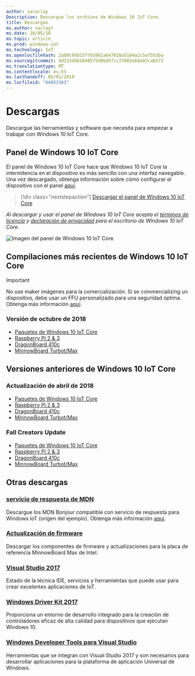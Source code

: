```yaml
---
author: saraclay
Description: Descargue los archivos de Windows 10 IoT Core.
title: Descargas
ms.author: saclayt
ms.date: 10/05/18
ms.topic: article
ms.prod: windows-iot
ms.technology: IoT
ms.openlocfilehash: 2a89c9dd15f793861a647028a5184a2c5a7553ba
ms.sourcegitcommit: 9d2134b61848575d0bd5fcc23403ebda92ca6573
ms.translationtype: MT
ms.contentlocale: es-ES
ms.lasthandoff: 05/01/2019
ms.locfileid: "64953363"
---
```

# <a name="downloads"></a>Descargas
Descargue las herramientas y software que necesita para empezar a trabajar con Windows 10 IoT Core.

## <a name="windows-10-iot-core-dashboard"></a>Panel de Windows 10 IoT Core

El panel de Windows 10 IoT Core hace que Windows 10 IoT Core la intermitencia en el dispositivo es más sencillo con una interfaz navegable. Una vez descargado, obtenga información sobre cómo configurar el dispositivo con el panel [aquí](https://docs.microsoft.com/en-gb/windows/iot-core/tutorials/quickstarter/devicesetup#using-the-iot-dashboard-raspberry-pi-minnowboard-nxp).

> [!div class="nextstepaction"]
> [Descargar el panel de Windows 10 IoT Core](http://go.microsoft.com/fwlink/?LinkID=708576)

_Al descargar y usar el panel de Windows 10 IoT Core acepta el [términos de licencia](http://go.microsoft.com/fwlink/?LinkID=703960&clcid=0x4809) y [declaración de privacidad](http://go.microsoft.com/fwlink/?LinkId=521839) para el escritorio de Windows 10 IoT Core._

![Imagen del panel de Windows 10 IoT Core](media/IoTDashboard/DASHBOARD-800x450.jpg)

## <a name="latest-windows-10-iot-core-builds"></a>Compilaciones más recientes de Windows 10 IoT Core

> [!IMPORTANT]
> No use maker imágenes para la comercialización. Si se commercializing un dispositivo, debe usar un FFU personalizado para una seguridad óptima. Obtenga más información [aquí](https://docs.microsoft.com/en-us/windows-hardware/manufacture/iot/iot-core-manufacturing-guide).


### <a name="october-2018-release"></a>Versión de octubre de 2018

* [Paquetes de Windows 10 IoT Core](https://www.microsoft.com/en-us/software-download/windows10IoTCore#!)
* [Raspberry Pi 2 & 3](https://go.microsoft.com/fwlink/?LinkId=846058)
* [DragonBoard 410c](https://go.microsoft.com/fwlink/?LinkId=846059)
* [MinnowBoard Turbot/Max](https://go.microsoft.com/fwlink/?linkid=846057)


## <a name="previous-windows-10-iot-core-releases"></a>Versiones anteriores de Windows 10 IoT Core

### <a name="april-2018-update"></a>Actualización de abril de 2018

* [Paquetes de Windows 10 IoT Core](https://software-download.microsoft.com/download/pr/17134.1.180410-1804.rs4_release_amd64fre_IOTCORE_PACKAGES.iso)
* [Raspberry Pi 2 & 3](https://software-download.microsoft.com/download/pr/17134.1.180410-1804.rs4_release_amd64fre_IOTCORE_RPi.iso)
* [DragonBoard 410c](https://software-download.microsoft.com/download/pr/17134.1.180410-1804.rs4_release_amd64fre_IOTCORE_QCDB410C.iso)
* [MinnowBoard Turbot/Max](https://software-download.microsoft.com/download/pr/17134.1.180410-1804.rs4_release_amd64fre_IOTCORE_MBM.iso)


### <a name="fall-creators-update"></a>Fall Creators Update

* [Paquetes de Windows 10 IoT Core](https://software-download.microsoft.com/download/pr/16299.15.170928-1534.rs3_release_amd64fre_IOTCORE_PACKAGES.iso)
* [Raspberry Pi 2 & 3](http://download.microsoft.com/download/9/6/2/9629C69B-02B8-4A82-A4C8-860D6E880C66/16299.15.170928-1534.rs3_release_amd64fre_IOTCORE_RPi.iso)
* [DragonBoard 410c](http://download.microsoft.com/download/1/0/C/10CAECC2-3B60-45BF-BF0D-D0BACF4072E5/16299.15.170928-1534.rs3_release_amd64fre_IOTCORE_QCDB410C.iso)
* [MinnowBoard Turbot/Max](http://download.microsoft.com/download/5/F/9/5F917B68-020E-4993-A972-F1A7038510CF/16299.15.170928-1534.rs3_release_amd64fre_IOTCORE_MBM.iso)


## <a name="other-downloads"></a>Otras descargas

### <a name="mdns-responderhttpsgomicrosoftcomfwlinklinkid2077676"></a>[servicio de respuesta de MDN](https://go.microsoft.com/fwlink/?linkid=2077676)
Descargue los MDN Bonjour compatible con servicio de respuesta para Windows IoT (origen del ejemplo). Obtenga más información [aquí](mDNS.md).

### <a name="firmware-updatehttpfirmwareintelcomprojectsminnowboard-max"></a>[Actualización de firmware](http://firmware.intel.com/projects/minnowboard-max)
Descargar los componentes de firmware y actualizaciones para la placa de referencia MinnowBoard Max de Intel.

### <a name="visual-studio-2017httpswwwvisualstudiocomdownloads"></a>[Visual Studio 2017](https://www.visualstudio.com/downloads/)
Estado de la técnica IDE, servicios y herramientas que puede usar para crear excelentes aplicaciones de IoT.

### <a name="windows-driver-kit-2017httpsmsdnmicrosoftcomwindowshardwarehh852365aspx"></a>[Windows Driver Kit 2017](https://msdn.microsoft.com/windows/hardware/hh852365.aspx)
Proporciona un entorno de desarrollo integrado para la creación de controladores eficaz de alta calidad para dispositivos que ejecutan Windows 10.

### <a name="windows-developer-tools-for-visual-studiohttpsdevwindowscomen-usdownloads"></a>[Windows Developer Tools para Visual Studio](https://dev.windows.com/en-us/downloads)
Herramientas que se integran con Visual Studio 2017 y son necesarios para desarrollar aplicaciones para la plataforma de aplicación Universal de Windows. 
